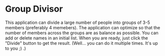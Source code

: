 # Group Divisor
This application can divide a large number of people into groups of 3-5 members (preferably 4 memebers). The application can optimize so that the number of members across the groups are as balance as possible.
You can add or delete names in an initial list. When you are ready, just click the "Divide" button to get the result. (Well... you can do it multiple times. It's up to you ;) .)